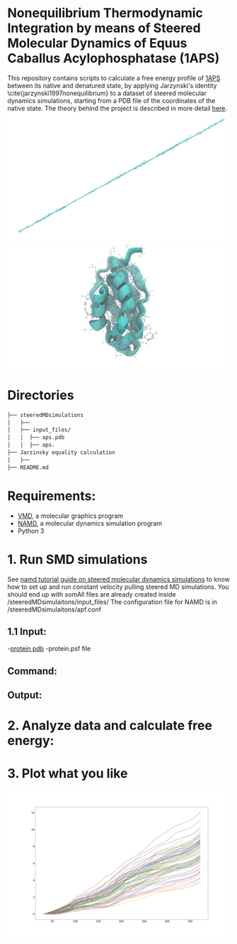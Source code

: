 # Nonequilibrium Thermodynamic Integration by means of Steered Molecular Dynamics of Equus Caballus Acylophosphatase (1APS)

This repository contains scripts to calculate a free energy profile of [1APS](https://www.rcsb.org/structure/1APS "1APS pdb") between its native and denatured state, by applying Jarzynski's identity \cite{jarzynski1997nonequilibrium} to a dataset of steered molecular dynamics simulations, starting from a PDB file of the coordinates of the native state.
The theory behind the project is described in more detail [here](https://it.overleaf.com/read/ygvjwnpbbrfk "Nonequilibrium Thermodynamic Integration by means of Steered Molecular Dynamics of Equus Caballus Acylophosphatase (1APS)").
![](img/aps_unfolded.jpg)
![](img/aps_folded.jpeg)


# Directories
```bash
├── steeredMDsimulations
│   ├── 
│   ├── input_files/
│   │  ├── aps.pdb
│   │  ├── aps.
├── Jarzinsky equality calculation
│   ├── 
├── README.md
```
# Requirements:
  * [VMD](www.ks.uiuc.edu/Research/vmd), a molecular graphics program
  * [NAMD](www.ks.uiuc.edu/Research/namd), a molecular dynamics simulation program
  * Python 3
# 1. Run SMD simulations

See [namd tutorial guide on steered molecular dynamics simulations](https://www.ks.uiuc.edu/Training/Tutorials/namd/namd-tutorial-unix-html/node16.html) to know how to set up and run constant velocity pulling steered MD simulations. You should end up with somAll files are already created inside  /steeredMDsimulaitons/input_files/  The configuration file for NAMD is in /steeredMDsimulaitons/apf.conf

## 1.1 Input:
-[protein pdb](https://www.rcsb.org/structure/1APS "1APS pdb")
-protein.psf file  
## Command:

## Output:

# 2. Analyze data and calculate free energy:


# 3. Plot what you like
![](img/W_wrt_dist.png)
